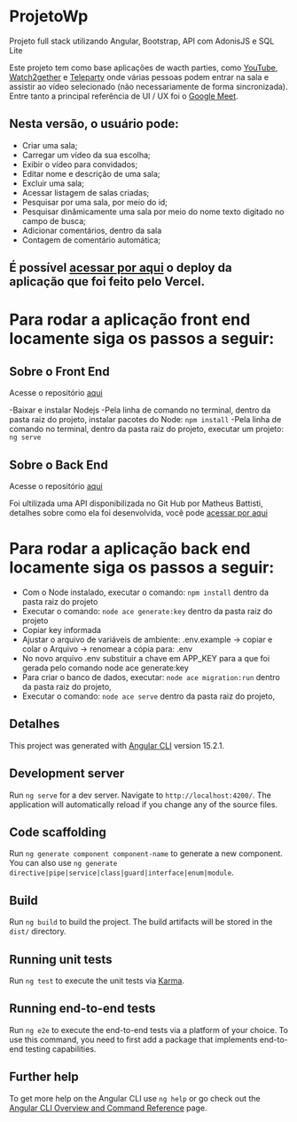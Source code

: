 # ProjetoWp

Projeto full stack utilizando Angular, Bootstrap, API com AdonisJS e SQL Lite

Este projeto tem como base aplicações de wacth parties, como [YouTube](https://www.youtube.com/), [Watch2gether](https://w2g.tv) e [Teleparty](https://www.teleparty.com) onde várias pessoas podem entrar na sala e assistir ao vídeo selecionado (não necessariamente de forma sincronizada). Entre tanto a principal referência de UI / UX foi o [Google Meet](https://meet.google.com/).

## Nesta versão, o usuário pode:

- Criar uma sala;
- Carregar um vídeo da sua escolha;
- Exibir o vídeo para convidados;
- Editar nome e descrição de uma sala;
- Excluir uma sala;
- Acessar listagem de salas criadas;
- Pesquisar por uma sala, por meio do id;
- Pesquisar dinâmicamente uma sala por meio do nome texto digitado no campo de busca;
- Adicionar comentários, dentro da sala
- Contagem de comentário automática;

## É possível [acessar por aqui](https://watch-party-project-ipx0g5h1e-luisoliveira-jr.vercel.app/) o deploy da aplicação que foi feito pelo Vercel.

# Para rodar a aplicação front end locamente siga os passos a seguir:

## Sobre o Front End

Acesse o repositório [aqui](https://github.com/luisoliveira-jr/Projeto-WP-V01)

-Baixar e instalar Nodejs
-Pela linha de comando no terminal, dentro da pasta raiz do projeto, instalar pacotes do Node: `npm install`
-Pela linha de comando no terminal, dentro da pasta raiz do projeto, executar um projeto: `ng serve`

## Sobre o Back End

Acesse o repositório [aqui](https://github.com/matheusbattisti/curso_adonis_api_yt)

Foi ultilizada uma API disponibilizada no Git Hub por Matheus Battisti, detalhes sobre como ela foi desenvolvida, você pode [acessar por aqui](https://www.youtube.com/watch?v=y8XfJJYhXPE&list=PLnDvRpP8BneyHealXbzntUoFtE4SrFWWW&index=3)

# Para rodar a aplicação back end locamente siga os passos a seguir:

- Com o Node instalado, executar o comando: `npm install` dentro da pasta raiz do projeto
- Executar o comando: `node ace generate:key` dentro da pasta raiz do projeto
- Copiar key informada
- Ajustar o arquivo de variáveis de ambiente: .env.example
    -> copiar e colar o Arquivo
    -> renomear a cópia para: .env
- No novo arquivo .env substituir a chave em APP_KEY para a que foi gerada pelo comando node ace generate:key
- Para criar o banco de dados, executar: `node ace migration:run` dentro da pasta raiz do projeto,
- Executar o comando: `node ace serve` dentro da pasta raiz do projeto,



## Detalhes 

This project was generated with [Angular CLI](https://github.com/angular/angular-cli) version 15.2.1.

## Development server

Run `ng serve` for a dev server. Navigate to `http://localhost:4200/`. The application will automatically reload if you change any of the source files.

## Code scaffolding

Run `ng generate component component-name` to generate a new component. You can also use `ng generate directive|pipe|service|class|guard|interface|enum|module`.

## Build

Run `ng build` to build the project. The build artifacts will be stored in the `dist/` directory.

## Running unit tests

Run `ng test` to execute the unit tests via [Karma](https://karma-runner.github.io).

## Running end-to-end tests

Run `ng e2e` to execute the end-to-end tests via a platform of your choice. To use this command, you need to first add a package that implements end-to-end testing capabilities.

## Further help

To get more help on the Angular CLI use `ng help` or go check out the [Angular CLI Overview and Command Reference](https://angular.io/cli) page.
